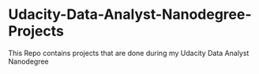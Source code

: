 # Udacity-Data-Analyst-Nanodegree-Projects
This Repo contains projects that are done during my Udacity Data Analyst Nanodegree
